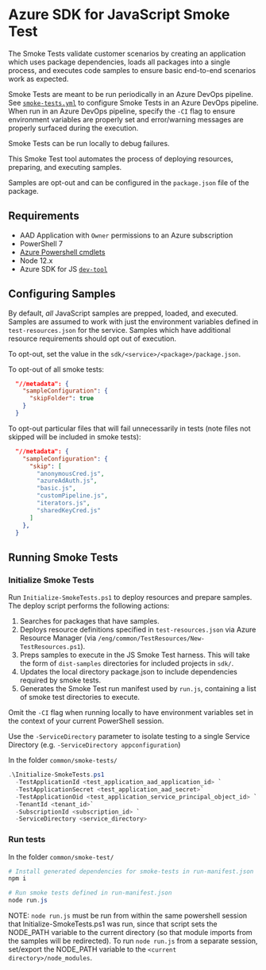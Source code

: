 # Azure SDK for JavaScript Smoke Test

The Smoke Tests validate customer scenarios by creating an application which
uses package dependencies, loads all packages into a single process, and
executes code samples to ensure basic end-to-end scenarios work as expected.

Smoke Tests are meant to be run periodically in an Azure DevOps pipeline. See
[`smoke-tests.yml`](https://github.com/Azure/azure-sdk-for-js/blob/main/common/smoke-test/smoke-tests.yml) to configure Smoke Tests in an Azure
DevOps pipeline. When run in an Azure DevOps pipeline, specify the `-CI` flag to
ensure environment variables are properly set and error/warning messages are
properly surfaced during the execution.

Smoke Tests can be run locally to debug failures.

This Smoke Test tool automates the process of deploying resources, preparing,
and executing samples.

Samples are opt-out and can be configured in the `package.json` file of the
package.

## Requirements

- AAD Application with `Owner` permissions to an Azure subscription
- PowerShell 7
- [Azure Powershell cmdlets](https://docs.microsoft.com/powershell/azure/install-az-ps?view=azps-4.7.0)
- Node 12.x
- Azure SDK for JS [`dev-tool`](https://github.com/Azure/azure-sdk-for-js/blob/main/eng/tools/dev-tool)

## Configuring Samples

By default, _all_ JavaScript samples are prepped, loaded, and executed. Samples
are assumed to work with just the environment variables defined in
`test-resources.json` for the service. Samples which have additional resource
requirements should opt out of execution.

To opt-out, set the value in the `sdk/<service>/<package>/package.json`.

To opt-out of all smoke tests:

```json
  "//metadata": {
    "sampleConfiguration": {
      "skipFolder": true
    }
  }
```

To opt-out particular files that will fail unnecessarily in tests (note files
not skipped will be included in smoke tests):

```json
  "//metadata": {
    "sampleConfiguration": {
      "skip": [
        "anonymousCred.js",
        "azureAdAuth.js",
        "basic.js",
        "customPipeline.js",
        "iterators.js",
        "sharedKeyCred.js"
      ]
    },
  }
```

## Running Smoke Tests

### Initialize Smoke Tests

Run `Initialize-SmokeTests.ps1` to deploy resources and prepare samples. The
deploy script performs the following actions:

1. Searches for packages that have samples.
1. Deploys resource definitions specified in `test-resources.json` via Azure Resource Manager (via `/eng/common/TestResources/New-TestResources.ps1`).
1. Preps samples to execute in the JS Smoke Test harness. This will take the form of `dist-samples` directories for included projects in `sdk/`.
1. Updates the local directory package.json to include dependencies required by smoke tests.
1. Generates the Smoke Test run manifest used by `run.js`, containing a list of smoke test directories to execute.

Omit the `-CI` flag when running locally to have environment variables set in
the context of your current PowerShell session.

Use the `-ServiceDirectory` parameter to isolate testing to a single Service
Directory (e.g. `-ServiceDirectory appconfiguration`)

In the folder `common/smoke-tests/`

```powershell
.\Initialize-SmokeTests.ps1
  -TestApplicationId <test_application_aad_application_id> `
  -TestApplicationSecret <test_application_aad_secret>`
  -TestApplicationOid <test_application_service_principal_object_id> `
  -TenantId <tenant_id>`
  -SubscriptionId <subscription_id> `
  -ServiceDirectory <service_directory>
```

### Run tests

In the folder `common/smoke-test/`

```powershell
# Install generated dependencies for smoke-tests in run-manifest.json
npm i

# Run smoke tests defined in run-manifest.json
node run.js
```

NOTE: `node run.js` must be run from within the same powershell session that Initialize-SmokeTests.ps1 was run,
since that script sets the NODE_PATH variable to the current directory (so that module imports from the samples will be redirected).
To run `node run.js` from a separate session, set/export the NODE_PATH variable to the `<current directory>/node_modules`.
